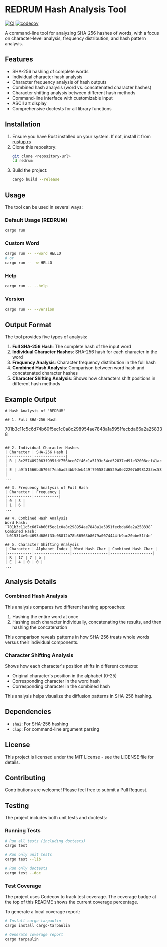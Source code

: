 # REDRUM Hash Analysis Tool

[![CI](https://github.com/tapiocaboy/redrum/actions/workflows/rust.yml/badge.svg?branch=main)](https://github.com/tapiocaboy/redrum/actions)
[![codecov](https://codecov.io/gh/tapiocaboy/redrum/graph/badge.svg)](https://codecov.io/gh/tapiocaboy/redrum)

A command-line tool for analyzing SHA-256 hashes of words, with a focus on character-level analysis, frequency distribution, and hash pattern analysis.

## Features

- SHA-256 hashing of complete words
- Individual character hash analysis
- Character frequency analysis of hash outputs
- Combined hash analysis (word vs. concatenated character hashes)
- Character shifting analysis between different hash methods
- Command-line interface with customizable input
- ASCII art display
- Comprehensive doctests for all library functions

## Installation

1. Ensure you have Rust installed on your system. If not, install it from [rustup.rs](https://rustup.rs)
2. Clone this repository:
   ```bash
   git clone <repository-url>
   cd redrum
   ```
3. Build the project:
   ```bash
   cargo build --release
   ```

## Usage

The tool can be used in several ways:

### Default Usage (REDRUM)
```bash
cargo run
```

### Custom Word
```bash
cargo run -- --word HELLO
# or
cargo run -- -w HELLO
```

### Help
```bash
cargo run -- --help
```

### Version
```bash
cargo run -- --version
```

## Output Format

The tool provides five types of analysis:

1. **Full SHA-256 Hash**: The complete hash of the input word
2. **Individual Character Hashes**: SHA-256 hash for each character in the word
3. **Frequency Analysis**: Character frequency distribution in the full hash
4. **Combined Hash Analysis**: Comparison between word hash and concatenated character hashes
5. **Character Shifting Analysis**: Shows how characters shift positions in different hash methods

## Example Output

```
# Hash Analysis of "REDRUM"

## 1. Full SHA-256 Hash
```
701b3c11c5c6d74b60f5ec1c0a8c298954ae7848a1a5951fecbda66a2a258338
```

## 2. Individual Character Hashes
| Character | SHA-256 Hash |
|-----------|--------------|
| R | 8c2574892063f995fdf756bce07f46c1a5193e54cd52837ed91e32008ccf41ac |
| E | a9f51566bd6705f7ea6ad54bb9deb449f795582d6529a0e22207b8981233ec58 |
...

## 3. Frequency Analysis of Full Hash
| Character | Frequency |
|-----------|-----------|
| 0 | 3 |
| 1 | 6 |
...

## 4. Combined Hash Analysis
Word Hash: `701b3c11c5c6d74b60f5ec1c0a8c298954ae7848a1a5951fecbda66a2a258338`
Combined Hash: `b015314e9e4693d686f33c08812b78b56563b8679a0074444fb9ac20bbe51f4e`

## 5. Character Shifting Analysis
| Character | Alphabet Index | Word Hash Char | Combined Hash Char |
|-----------|----------------|----------------|-------------------|
| R | 17 | 7 | b |
| E | 4 | 0 | 0 |
...
```

## Analysis Details

### Combined Hash Analysis
This analysis compares two different hashing approaches:
1. Hashing the entire word at once
2. Hashing each character individually, concatenating the results, and then hashing the concatenation

This comparison reveals patterns in how SHA-256 treats whole words versus their individual components.

### Character Shifting Analysis
Shows how each character's position shifts in different contexts:
- Original character's position in the alphabet (0-25)
- Corresponding character in the word hash
- Corresponding character in the combined hash

This analysis helps visualize the diffusion patterns in SHA-256 hashing.

## Dependencies

- `sha2`: For SHA-256 hashing
- `clap`: For command-line argument parsing

## License

This project is licensed under the MIT License - see the LICENSE file for details.

## Contributing

Contributions are welcome! Please feel free to submit a Pull Request.

## Testing

The project includes both unit tests and doctests:

### Running Tests
```bash
# Run all tests (including doctests)
cargo test

# Run only unit tests
cargo test --lib

# Run only doctests
cargo test --doc
```

### Test Coverage
The project uses Codecov to track test coverage. The coverage badge at the top of this README shows the current coverage percentage.

To generate a local coverage report:
```bash
# Install cargo-tarpaulin
cargo install cargo-tarpaulin

# Generate coverage report
cargo tarpaulin
``` 